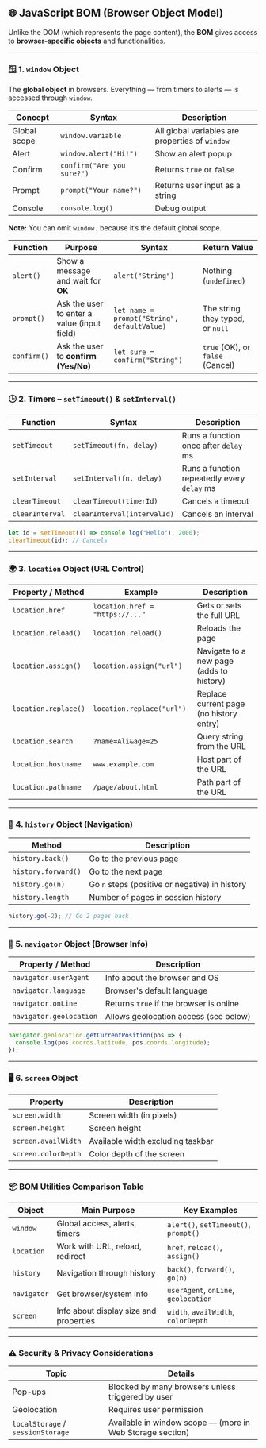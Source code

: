 
## 🌐 JavaScript BOM (Browser Object Model)

Unlike the DOM (which represents the page content), the **BOM** gives access to **browser-specific objects** and functionalities.

---

### 🪟 1. `window` Object

The **global object** in browsers. Everything — from timers to alerts — is accessed through `window`.

| **Concept**  | **Syntax**                 | **Description**                                 |
| ------------ | -------------------------- | ----------------------------------------------- |
| Global scope | `window.variable`          | All global variables are properties of `window` |
| Alert        | `window.alert("Hi!")`      | Show an alert popup                             |
| Confirm      | `confirm("Are you sure?")` | Returns `true` or `false`                       |
| Prompt       | `prompt("Your name?")`     | Returns user input as a string                  |
| Console      | `console.log()`            | Debug output                                    |

**Note:** You can omit `window.` because it’s the default global scope.

| Function    | Purpose                                     | Syntax                                | Return     Value                     |
| ----------- | ------------------------------------------- | ------------------------------------- | ------------------------------------ |
| `alert()`   | Show a message and wait for **OK**          | `alert("String")`                          | Nothing (`undefined`)            |
| `prompt()`  | Ask the user to enter a value (input field) | `let name = prompt("String", defaultValue)`| The string they typed, or `null` |
| `confirm()` | Ask the user to **confirm (Yes/No)**        | `let sure = confirm("String")`             | `true` (OK), or `false` (Cancel) |


---

### 🕒 2. Timers – `setTimeout()` & `setInterval()`

| **Function**    | **Syntax**                  | **Description**                             |
| --------------- | --------------------------- | ------------------------------------------- |
| `setTimeout`    | `setTimeout(fn, delay)`     | Runs a function once after `delay` ms       |
| `setInterval`   | `setInterval(fn, delay)`    | Runs a function repeatedly every `delay` ms |
| `clearTimeout`  | `clearTimeout(timerId)`     | Cancels a timeout                           |
| `clearInterval` | `clearInterval(intervalId)` | Cancels an interval                         |

```js
let id = setTimeout(() => console.log("Hello"), 2000);
clearTimeout(id); // Cancels
```

---

### 🌍 3. `location` Object (URL Control)

| **Property / Method** | **Example**                     | **Description**                          |
| --------------------- | ------------------------------- | ---------------------------------------- |
| `location.href`       | `location.href = "https://..."` | Gets or sets the full URL                |
| `location.reload()`   | `location.reload()`             | Reloads the page                         |
| `location.assign()`   | `location.assign("url")`        | Navigate to a new page (adds to history) |
| `location.replace()`  | `location.replace("url")`       | Replace current page (no history entry)  |
| `location.search`     | `?name=Ali&age=25`              | Query string from the URL                |
| `location.hostname`   | `www.example.com`               | Host part of the URL                     |
| `location.pathname`   | `/page/about.html`              | Path part of the URL                     |

---

### 📜 4. `history` Object (Navigation)

| **Method**          | **Description**                                |
| ------------------- | ---------------------------------------------- |
| `history.back()`    | Go to the previous page                        |
| `history.forward()` | Go to the next page                            |
| `history.go(n)`     | Go `n` steps (positive or negative) in history |
| `history.length`    | Number of pages in session history             |

```js
history.go(-2); // Go 2 pages back
```

---

### 📱 5. `navigator` Object (Browser Info)

| **Property / Method**   | **Description**                         |
| ----------------------- | --------------------------------------- |
| `navigator.userAgent`   | Info about the browser and OS           |
| `navigator.language`    | Browser's default language              |
| `navigator.onLine`      | Returns `true` if the browser is online |
| `navigator.geolocation` | Allows geolocation access (see below)   |

```js
navigator.geolocation.getCurrentPosition(pos => {
  console.log(pos.coords.latitude, pos.coords.longitude);
});
```

---

### 🖥️ 6. `screen` Object

| **Property**        | **Description**                   |
| ------------------- | --------------------------------- |
| `screen.width`      | Screen width (in pixels)          |
| `screen.height`     | Screen height                     |
| `screen.availWidth` | Available width excluding taskbar |
| `screen.colorDepth` | Color depth of the screen         |

---

### 📦 BOM Utilities Comparison Table

| **Object**  | **Main Purpose**                       | **Key Examples**                      |
| ----------- | -------------------------------------- | ------------------------------------- |
| `window`    | Global access, alerts, timers          | `alert()`, `setTimeout()`, `prompt()` |
| `location`  | Work with URL, reload, redirect        | `href`, `reload()`, `assign()`        |
| `history`   | Navigation through history             | `back()`, `forward()`, `go(n)`        |
| `navigator` | Get browser/system info                | `userAgent`, `onLine`, `geolocation`  |
| `screen`    | Info about display size and properties | `width`, `availWidth`, `colorDepth`   |

---

### ⚠️ Security & Privacy Considerations

| **Topic**                         | **Details**                                               |
| --------------------------------- | --------------------------------------------------------- |
| Pop-ups                           | Blocked by many browsers unless triggered by user         |
| Geolocation                       | Requires user permission                                  |
| `localStorage` / `sessionStorage` | Available in window scope — (more in Web Storage section) |


